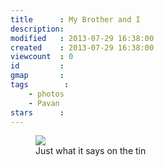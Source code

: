 ```yaml
---
title      : My Brother and I
description:
modified   : 2013-07-29 16:38:00
created    : 2013-07-29 16:38:00
viewcount  : 0
id         :
gmap       :
tags        :
    - photos
    - Pavan
stars      :
---
```


<figure>
    <img src="pavan_and_I.jpg">
    <figcaption>Just what it says on the tin</figcaption>
</figure>
